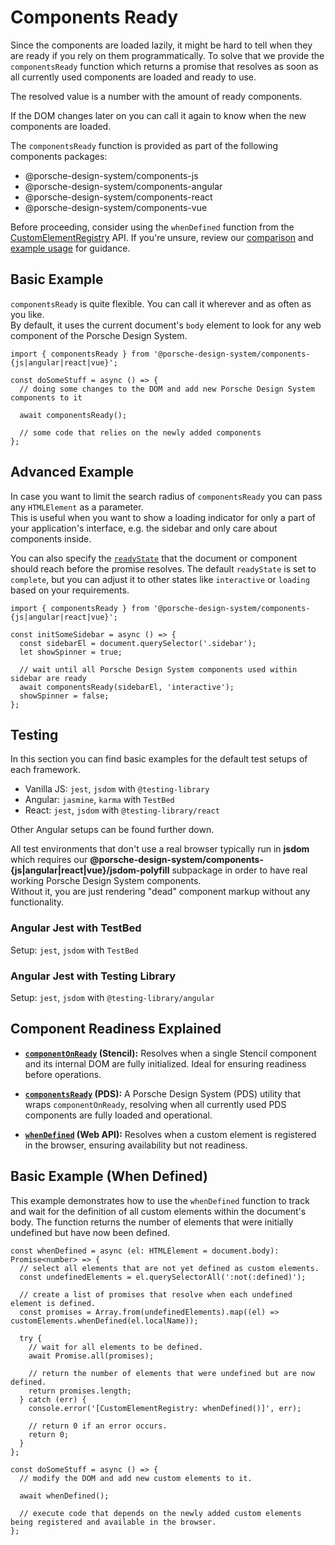 # Components Ready

Since the components are loaded lazily, it might be hard to tell when they are ready if you rely on them
programmatically. To solve that we provide the `componentsReady` function which returns a promise that resolves as soon
as all currently used components are loaded and ready to use.

The resolved value is a number with the amount of ready components.

If the DOM changes later on you can call it again to know when the new components are loaded.

The `componentsReady` function is provided as part of the following components packages:

- @porsche-design-system/components-js
- @porsche-design-system/components-angular
- @porsche-design-system/components-react
- @porsche-design-system/components-vue

<Notification heading="Attention" heading-tag="h2" state="warning">
Before proceeding, consider using the <code>whenDefined</code> function from the <a href="https://developer.mozilla.org/en-US/docs/Web/API/CustomElementRegistry">CustomElementRegistry</a> API.
If you're unsure, review our <a href="developing/components-ready#component-readiness-explained">comparison</a> and <a href="developing/components-ready#basic-example-when-defined">example usage</a> for guidance.
</Notification>

<TableOfContents></TableOfContents>

## Basic Example

`componentsReady` is quite flexible. You can call it wherever and as often as you like.  
By default, it uses the current document's `body` element to look for any web component of the Porsche Design System.

```tsx
import { componentsReady } from '@porsche-design-system/components-{js|angular|react|vue}';

const doSomeStuff = async () => {
  // doing some changes to the DOM and add new Porsche Design System components to it

  await componentsReady();

  // some code that relies on the newly added components
};
```

## Advanced Example

In case you want to limit the search radius of `componentsReady` you can pass any `HTMLElement` as a parameter.  
This is useful when you want to show a loading indicator for only a part of your application's interface, e.g. the
sidebar and only care about components inside.

You can also specify the [`readyState`](https://developer.mozilla.org/en-US/docs/Web/API/Document/readyState) that the
document or component should reach before the promise resolves. The default `readyState` is set to `complete`, but you
can adjust it to other states like `interactive` or `loading` based on your requirements.

```tsx
import { componentsReady } from '@porsche-design-system/components-{js|angular|react|vue}';

const initSomeSidebar = async () => {
  const sidebarEl = document.querySelector('.sidebar');
  let showSpinner = true;

  // wait until all Porsche Design System components used within sidebar are ready
  await componentsReady(sidebarEl, 'interactive');
  showSpinner = false;
};
```

## Testing

In this section you can find basic examples for the default test setups of each framework.

- Vanilla JS: `jest`, `jsdom` with `@testing-library`
- Angular: `jasmine`, `karma` with `TestBed`
- React: `jest`, `jsdom` with `@testing-library/react`

Other Angular setups can be found further down.

<Notification heading="Important note" heading-tag="h3" state="warning">
  All test environments that don't use a real browser typically run in <strong>jsdom</strong> which requires our <strong>@porsche-design-system/components-{js|angular|react|vue}/jsdom-polyfill</strong> subpackage in order to have real working Porsche Design System components.<br>
  Without it, you are just rendering "dead" component markup without any functionality.
</Notification>

<Playground :frameworkMarkup="codeSampleDefault" :showCodeEditor="false"></Playground>

### Angular Jest with TestBed

Setup: `jest`, `jsdom` with `TestBed`

<Playground :frameworkMarkup="codeSampleAngularTestBed" :showCodeEditor="false"></Playground>

### Angular Jest with Testing Library

Setup: `jest`, `jsdom` with `@testing-library/angular`

<Playground :frameworkMarkup="codeSampleAngularTestingLibrary" :showCodeEditor="false"></Playground>

<script lang="ts">
import Vue from 'vue';
import Component from 'vue-class-component';
import { getComponentsReadyCodeSamples } from '@porsche-design-system/shared';

@Component
export default class Code extends Vue {
  codeSampleDefault = getComponentsReadyCodeSamples('default');
  codeSampleAngularTestBed = getComponentsReadyCodeSamples('testbed');
  codeSampleAngularTestingLibrary = getComponentsReadyCodeSamples('testing-library');
}
</script>

## Component Readiness Explained

- **[`componentOnReady`](https://stenciljs.com/docs/api#componentonready) (Stencil):** Resolves when a single Stencil
  component and its internal DOM are fully initialized. Ideal for ensuring readiness before operations.

- **[`componentsReady`](developing/components-ready#basic-example) (PDS):** A Porsche Design System (PDS) utility that
  wraps `componentOnReady`, resolving when all currently used PDS components are fully loaded and operational.

- **[`whenDefined`](https://developer.mozilla.org/en-US/docs/Web/API/CustomElementRegistry/whenDefined) (Web API):**
  Resolves when a custom element is registered in the browser, ensuring availability but not readiness.

## Basic Example (When Defined)

This example demonstrates how to use the `whenDefined` function to track and wait for the definition of all custom
elements within the document's body. The function returns the number of elements that were initially undefined but have
now been defined.

```tsx
const whenDefined = async (el: HTMLElement = document.body): Promise<number> => {
  // select all elements that are not yet defined as custom elements.
  const undefinedElements = el.querySelectorAll(':not(:defined)');

  // create a list of promises that resolve when each undefined element is defined.
  const promises = Array.from(undefinedElements).map((el) => customElements.whenDefined(el.localName));

  try {
    // wait for all elements to be defined.
    await Promise.all(promises);

    // return the number of elements that were undefined but are now defined.
    return promises.length;
  } catch (err) {
    console.error('[CustomElementRegistry: whenDefined()]', err);

    // return 0 if an error occurs.
    return 0;
  }
};

const doSomeStuff = async () => {
  // modify the DOM and add new custom elements to it.

  await whenDefined();

  // execute code that depends on the newly added custom elements being registered and available in the browser.
};
```
